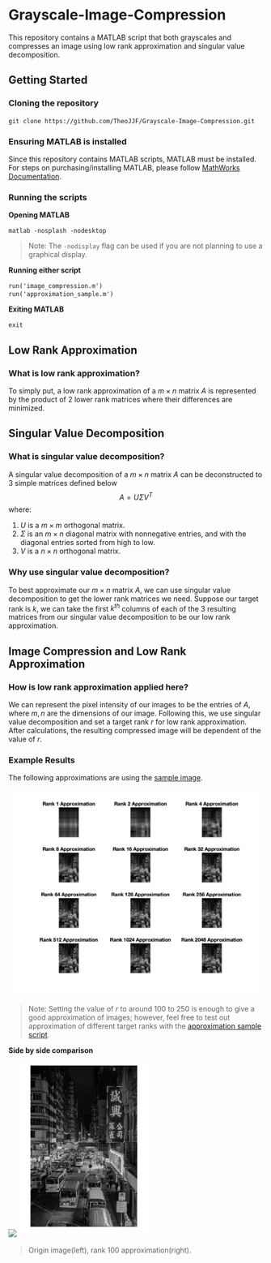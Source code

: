 # Grayscale-Image-Compression

This repository contains a MATLAB script that both grayscales and compresses an image using low rank approximation and singular value decomposition. 

## Getting Started

### Cloning the repository
```
git clone https://github.com/TheoJJF/Grayscale-Image-Compression.git
```

### Ensuring MATLAB is installed
Since this repository contains MATLAB scripts, MATLAB must be installed. For steps on purchasing/installing MATLAB, please follow [MathWorks Documentation](https://www.mathworks.com/help/install/install-products.html).

### Running the scripts
**Opening MATLAB**
```
matlab -nosplash -nodesktop 
```

> Note: The `-nodisplay` flag can be used if you are not planning to use a graphical display.

**Running either script**
```
run('image_compression.m')
run('approximation_sample.m')
```

**Exiting MATLAB**
```
exit
```


## Low Rank Approximation
### What is low rank approximation?
To simply put, a low rank approximation of a $m\times n$ matrix $A$ is represented by the product of $2$ lower rank matrices where their differences are minimized. 

## Singular Value Decomposition
### What is singular value decomposition?
A singular value decomposition of a $m\times n$ matrix $A$ can be deconstructed to $3$ simple matrices defined below $$A=U\Sigma V^T$$ where:
1. $U$ is a $m\times m$ orthogonal matrix.
1. $\Sigma$ is an $m\times n$ diagonal matrix with nonnegative entries, and with the diagonal entries sorted from high to low.
1. $V$ is a $n\times n$ orthogonal matrix.

### Why use singular value decomposition?
To best approximate our $m\times n$ matrix $A$, we can use singular value decomposition to get the lower rank matrices we need. Suppose our target rank is $k$, we can take the first $k^{th}$ columns of each of the $3$ resulting matrices from our singular value decomposition to be our low rank approximation.

## Image Compression and Low Rank Approximation
### How is low rank approximation applied here?
We can represent the pixel intensity of our images to be the entries of $A$, where $m,n$ are the dimensions of our image. Following this, we use singular value decomposition and set a target rank $r$ for low rank approximation. After calculations, the resulting compressed image will be dependent of the value of $r$.

### Example Results
The following approximations are using the [sample image](samples/image1.jpg).
<p align="center">
  <img src=samples/image1_compression_example.jpg />
</p>

> Note: Setting the value of $r$ to around $100$ to $250$ is enough to give a good approximation of images; however, feel free to test out approximation of different target ranks with the [approximation sample script](approximation_sample.m).

**Side by side comparison**
<p float="left">
  <img src=samples/image1.jpg width="45.8%">
  <img src=samples/rank_100_approx_result.jpg width="51.3%">
</p>

> Origin image(left), rank 100 approximation(right).

